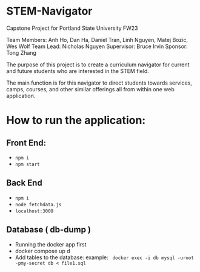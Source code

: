 # STEM-Navigator
Capstone Project for Portland State University FW23

Team Members:  Anh Ho, Dan Ha, Daniel Tran,
               Linh Nguyen, Matej Bozic, Wes Wolf
Team Lead:     Nicholas Nguyen
Supervisor:    Bruce Irvin
Sponsor:       Tong Zhang


The purpose of this project is to create a curriculum navigator for current
and future students who are interested in the STEM field.

The main function is for this navigator to direct students towards services,
camps, courses, and other similar offerings all from within one web application.


# How to run the application:
## Front End:
- `npm i `
- `npm start `

## Back End
- `npm i `
- `node fetchdata.js`
- `localhost:3000`
  
## Database ( db-dump )
- Running the docker app first
- docker compose up d
- Add tables to the database:  example: ` docker exec -i db mysql -uroot -pmy-secret db < file1.sql`
